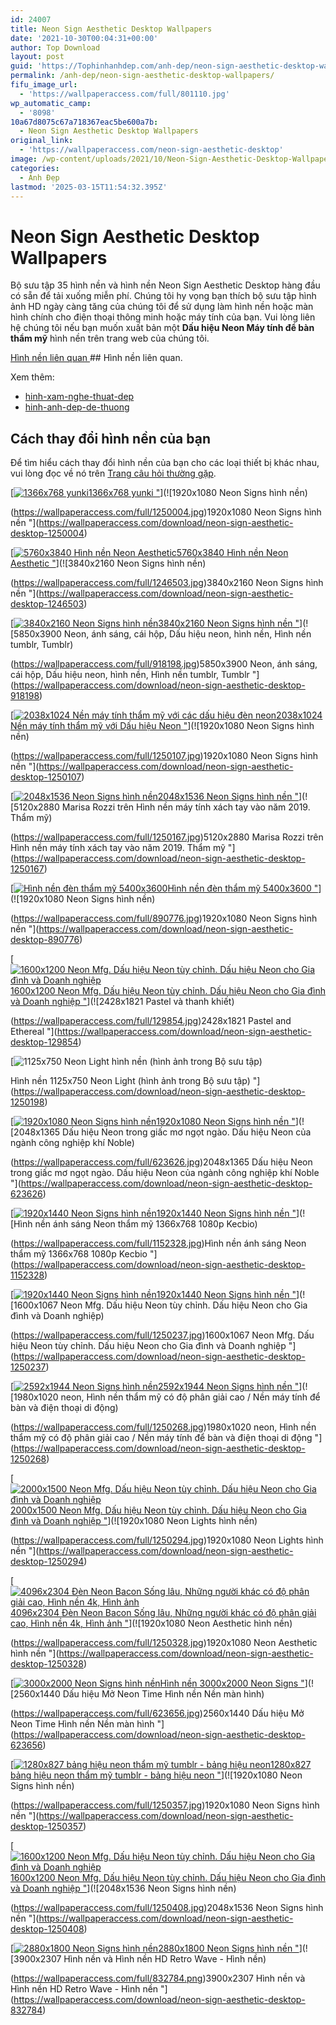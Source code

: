 ```yaml
---
id: 24007
title: Neon Sign Aesthetic Desktop Wallpapers
date: '2021-10-30T00:04:31+00:00'
author: Top Download
layout: post
guid: 'https://Tophinhanhdep.com/anh-dep/neon-sign-aesthetic-desktop-wallpapers/'
permalink: /anh-dep/neon-sign-aesthetic-desktop-wallpapers/
fifu_image_url:
  - 'https://wallpaperaccess.com/full/801110.jpg'
wp_automatic_camp:
  - '8098'
10a67d8075c67a718367eac5be600a7b:
  - Neon Sign Aesthetic Desktop Wallpapers
original_link:
  - 'https://wallpaperaccess.com/neon-sign-aesthetic-desktop'
image: /wp-content/uploads/2021/10/Neon-Sign-Aesthetic-Desktop-Wallpapers.jpg
categories:
  - Ảnh Đẹp
lastmod: '2025-03-15T11:54:32.395Z'
---
```

# Neon Sign Aesthetic Desktop Wallpapers

Bộ sưu tập 35 hình nền và hình nền Neon Sign Aesthetic Desktop hàng đầu có sẵn để tải xuống miễn phí. Chúng tôi hy vọng bạn thích bộ sưu tập hình ảnh HD ngày càng tăng của chúng tôi để sử dụng làm hình nền hoặc màn hình chính cho điện thoại thông minh hoặc máy tính của bạn. Vui lòng liên hệ chúng tôi nếu bạn muốn xuất bản một **Dấu hiệu Neon Máy tính để bàn thẩm mỹ** hình nền trên trang web của chúng tôi.

[Hình nền liên quan ](#related) ## Hình nền liên quan.

   
 Xem thêm:

   
- [hinh-xam-nghe-thuat-dep](https://tophinhanhdep.com/hinh-xam-dep/hinh-xam-nghe-thuat-dep/)
- [hinh-anh-dep-de-thuong](https://tophinhanhdep.com/hinh-anh-de-thuong/hinh-anh-dep-de-thuong/)

## Cách thay đổi hình nền của bạn

Để tìm hiểu cách thay đổi hình nền của bạn cho các loại thiết bị khác nhau, vui lòng đọc về nó trên [Trang câu hỏi thường gặp](https://tophinhanhdep.com/faq/).

  
[[![1366x768 yunki](https://wallpaperaccess.com/full/801110.jpg)1366x768 yunki "](https://wallpaperaccess.com/download/neon-sign-aesthetic-desktop-801110)](![1920x1080 Neon Signs hình nền)

(https://wallpaperaccess.com/full/1250004.jpg)1920x1080 Neon Signs hình nền "](https://wallpaperaccess.com/download/neon-sign-aesthetic-desktop-1250004)

[[![5760x3840 Hình nền Neon Aesthetic](https://wallpaperaccess.com/full/1250020.jpg)5760x3840 Hình nền Neon Aesthetic "](https://wallpaperaccess.com/download/neon-sign-aesthetic-desktop-1250020)](![3840x2160 Neon Signs hình nền)

(https://wallpaperaccess.com/full/1246503.jpg)3840x2160 Neon Signs hình nền "](https://wallpaperaccess.com/download/neon-sign-aesthetic-desktop-1246503)

[[![3840x2160 Neon Signs hình nền](https://wallpaperaccess.com/full/1250064.jpg)3840x2160 Neon Signs hình nền "](https://wallpaperaccess.com/download/neon-sign-aesthetic-desktop-1250064)](![5850x3900 Neon, ánh sáng, cái hộp, Dấu hiệu neon, hình nền, Hình nền tumblr, Tumblr)

(https://wallpaperaccess.com/full/918198.jpg)5850x3900 Neon, ánh sáng, cái hộp, Dấu hiệu neon, hình nền, Hình nền tumblr, Tumblr "](https://wallpaperaccess.com/download/neon-sign-aesthetic-desktop-918198)

[[![2038x1024 Nền máy tính thẩm mỹ với các dấu hiệu đèn neon](https://wallpaperaccess.com/full/1250099.png)2038x1024 Nền máy tính thẩm mỹ với Dấu hiệu Neon "](https://wallpaperaccess.com/download/neon-sign-aesthetic-desktop-1250099)](![1920x1080 Neon Signs hình nền)

(https://wallpaperaccess.com/full/1250107.jpg)1920x1080 Neon Signs hình nền "](https://wallpaperaccess.com/download/neon-sign-aesthetic-desktop-1250107)

[[![2048x1536 Neon Signs hình nền](https://wallpaperaccess.com/full/1250143.jpg)2048x1536 Neon Signs hình nền "](https://wallpaperaccess.com/download/neon-sign-aesthetic-desktop-1250143)](![5120x2880 Marisa Rozzi trên Hình nền máy tính xách tay vào năm 2019. Thẩm mỹ)

(https://wallpaperaccess.com/full/1250167.jpg)5120x2880 Marisa Rozzi trên Hình nền máy tính xách tay vào năm 2019. Thẩm mỹ "](https://wallpaperaccess.com/download/neon-sign-aesthetic-desktop-1250167)

[[![Hình nền đèn thẩm mỹ 5400x3600](https://wallpaperaccess.com/full/1250188.jpg)Hình nền đèn thẩm mỹ 5400x3600 "](https://wallpaperaccess.com/download/neon-sign-aesthetic-desktop-1250188)](![1920x1080 Neon Signs hình nền)

(https://wallpaperaccess.com/full/890776.jpg)1920x1080 Neon Signs hình nền "](https://wallpaperaccess.com/download/neon-sign-aesthetic-desktop-890776)

[[![1600x1200 Neon Mfg. Dấu hiệu Neon tùy chỉnh.  Dấu hiệu Neon cho Gia đình và Doanh nghiệp](https://wallpaperaccess.com/full/1197650.jpg)1600x1200 Neon Mfg. Dấu hiệu Neon tùy chỉnh. Dấu hiệu Neon cho Gia đình và Doanh nghiệp "](https://wallpaperaccess.com/download/neon-sign-aesthetic-desktop-1197650)](![2428x1821 Pastel và thanh khiết)

(https://wallpaperaccess.com/full/129854.jpg)2428x1821 Pastel and Ethereal "](https://wallpaperaccess.com/download/neon-sign-aesthetic-desktop-129854)

[![1125x750 Neon Light hình nền (hình ảnh trong Bộ sưu tập)](https://wallpaperaccess.com/full/1250198.jpg)

Hình nền 1125x750 Neon Light (hình ảnh trong Bộ sưu tập) "](https://wallpaperaccess.com/download/neon-sign-aesthetic-desktop-1250198)

[[![1920x1080 Neon Signs hình nền](https://wallpaperaccess.com/full/1250222.jpg)1920x1080 Neon Signs hình nền "](https://wallpaperaccess.com/download/neon-sign-aesthetic-desktop-1250222)](![2048x1365 Dấu hiệu Neon trong giấc mơ ngọt ngào.  Dấu hiệu Neon của ngành công nghiệp khí Noble)

(https://wallpaperaccess.com/full/623626.jpg)2048x1365 Dấu hiệu Neon trong giấc mơ ngọt ngào. Dấu hiệu Neon của ngành công nghiệp khí Noble "](https://wallpaperaccess.com/download/neon-sign-aesthetic-desktop-623626)

[[![1920x1440 Neon Signs hình nền](https://wallpaperaccess.com/full/1170840.jpg)1920x1440 Neon Signs hình nền "](https://wallpaperaccess.com/download/neon-sign-aesthetic-desktop-1170840)](![Hình nền ánh sáng Neon thẩm mỹ 1366x768 1080p Kecbio)

(https://wallpaperaccess.com/full/1152328.jpg)Hình nền ánh sáng Neon thẩm mỹ 1366x768 1080p Kecbio "](https://wallpaperaccess.com/download/neon-sign-aesthetic-desktop-1152328)

[[![1920x1440 Neon Signs hình nền](https://wallpaperaccess.com/full/623611.jpg)1920x1440 Neon Signs hình nền "](https://wallpaperaccess.com/download/neon-sign-aesthetic-desktop-623611)](![1600x1067 Neon Mfg. Dấu hiệu Neon tùy chỉnh.  Dấu hiệu Neon cho Gia đình và Doanh nghiệp)

(https://wallpaperaccess.com/full/1250237.jpg)1600x1067 Neon Mfg. Dấu hiệu Neon tùy chỉnh. Dấu hiệu Neon cho Gia đình và Doanh nghiệp "](https://wallpaperaccess.com/download/neon-sign-aesthetic-desktop-1250237)

[[![2592x1944 Neon Signs hình nền](https://wallpaperaccess.com/full/1250245.jpg)2592x1944 Neon Signs hình nền "](https://wallpaperaccess.com/download/neon-sign-aesthetic-desktop-1250245)](![1980x1020 neon, Hình nền thẩm mỹ có độ phân giải cao / Nền máy tính để bàn và điện thoại di động)

(https://wallpaperaccess.com/full/1250268.jpg)1980x1020 neon, Hình nền thẩm mỹ có độ phân giải cao / Nền máy tính để bàn và điện thoại di động "](https://wallpaperaccess.com/download/neon-sign-aesthetic-desktop-1250268)

[[![2000x1500 Neon Mfg. Dấu hiệu Neon tùy chỉnh.  Dấu hiệu Neon cho Gia đình và Doanh nghiệp](https://wallpaperaccess.com/full/1250290.jpg)2000x1500 Neon Mfg. Dấu hiệu Neon tùy chỉnh. Dấu hiệu Neon cho Gia đình và Doanh nghiệp "](https://wallpaperaccess.com/download/neon-sign-aesthetic-desktop-1250290)](![1920x1080 Neon Lights hình nền)

(https://wallpaperaccess.com/full/1250294.jpg)1920x1080 Neon Lights hình nền "](https://wallpaperaccess.com/download/neon-sign-aesthetic-desktop-1250294)

[[![4096x2304 Đèn Neon Bacon Sống lâu, Những người khác có độ phân giải cao, Hình nền 4k, Hình ảnh](https://wallpaperaccess.com/full/623621.jpg)4096x2304 Đèn Neon Bacon Sống lâu, Những người khác có độ phân giải cao, Hình nền 4k, Hình ảnh "](https://wallpaperaccess.com/download/neon-sign-aesthetic-desktop-623621)](![1920x1080 Neon Aesthetic hình nền)

(https://wallpaperaccess.com/full/1250328.jpg)1920x1080 Neon Aesthetic hình nền "](https://wallpaperaccess.com/download/neon-sign-aesthetic-desktop-1250328)

[[![3000x2000 Neon Signs hình nền](https://wallpaperaccess.com/full/1250332.jpg)Hình nền 3000x2000 Neon Signs "](https://wallpaperaccess.com/download/neon-sign-aesthetic-desktop-1250332)](![2560x1440 Dấu hiệu Mở Neon Time Hình nền Nền màn hình)

(https://wallpaperaccess.com/full/623656.jpg)2560x1440 Dấu hiệu Mở Neon Time Hình nền Nền màn hình "](https://wallpaperaccess.com/download/neon-sign-aesthetic-desktop-623656)

[[![1280x827 bảng hiệu neon thẩm mỹ tumblr - bảng hiệu neon](https://wallpaperaccess.com/full/918192.jpg)1280x827 bảng hiệu neon thẩm mỹ tumblr - bảng hiệu neon "](https://wallpaperaccess.com/download/neon-sign-aesthetic-desktop-918192)](![1920x1080 Neon Signs hình nền)

(https://wallpaperaccess.com/full/1250357.jpg)1920x1080 Neon Signs hình nền "](https://wallpaperaccess.com/download/neon-sign-aesthetic-desktop-1250357)

[[![1600x1200 Neon Mfg. Dấu hiệu Neon tùy chỉnh.  Dấu hiệu Neon cho Gia đình và Doanh nghiệp](https://wallpaperaccess.com/full/1250370.jpg)1600x1200 Neon Mfg. Dấu hiệu Neon tùy chỉnh. Dấu hiệu Neon cho Gia đình và Doanh nghiệp "](https://wallpaperaccess.com/download/neon-sign-aesthetic-desktop-1250370)](![2048x1536 Neon Signs hình nền)

(https://wallpaperaccess.com/full/1250408.jpg)2048x1536 Neon Signs hình nền "](https://wallpaperaccess.com/download/neon-sign-aesthetic-desktop-1250408)

[[![2880x1800 Neon Signs hình nền](https://wallpaperaccess.com/full/1250443.jpg)2880x1800 Neon Signs hình nền "](https://wallpaperaccess.com/download/neon-sign-aesthetic-desktop-1250443)](![3900x2307 Hình nền và Hình nền HD Retro Wave - Hình nền)

(https://wallpaperaccess.com/full/832784.png)3900x2307 Hình nền và Hình nền HD Retro Wave - Hình nền "](https://wallpaperaccess.com/download/neon-sign-aesthetic-desktop-832784)
